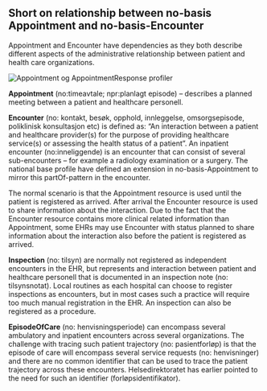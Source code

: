 ## Short on relationship between no-basis Appointment and no-basis-Encounter

Appointment and Encounter have dependencies as they both describe different aspects of the administrative relationship between patient and health care organizations.  

![Appointment og AppointmentResponse profiler](http://www.plantuml.com/plantuml/uml/7Smn3i8m3030dLV00relI4XC7HaGVt1Jjx5muiXs5F5x4DDjjtYWHIzokd1DqZSwvuZcTu238_TrJbhWyRozr0P-O4LdRwOx2zbaLp0Sm0KFyicrMo8OQkzTTCnDiFxhXUhsymi0)

**Appointment** (no:timeavtale; npr:planlagt episode) – describes a planned meeting between a patient and healthcare personell.  

**Encounter** (no: kontakt, besøk, opphold, innleggelse, omsorgsepisode, poliklinisk konsultasjon etc) is defined as: “An interaction between a patient and healthcare provider(s) for the purpose of providing healthcare service(s) or assessing the health status of a patient”. An inpatient encounter (no:inneliggende) is an encounter that can consist of several sub-encounters – for example a radiology examination or a surgery. The national base profile have defined an extension in no-basis-Appointment to mirror this partOf-pattern in the encounter.  

The normal scenario is that the Appointment resource is used until the patient is registered as arrived. After arrival the Encounter resource is used to share information about the interaction. Due to the fact that the Encounter resource contains more clinical related information than Appointment, some EHRs may use Encounter with status planned to share information about the interaction also before the patient is registered as arrived.  

**Inspection** (no: tilsyn) are normally not registered as independent encounters in the EHR, but represents and interaction between patient and healthcare personell that is documented in an inspection note (no: tilsynsnotat). Local routines as each hospital can choose to register inspections as encounters, but in most cases such a practice will require too much manual registration in the EHR. An inspection can also be registered as a procedure.  

**EpisodeOfCare** (no: henvisningsperiode) can encompass several ambulatory and inpatient encounters across several organizations. The challenge with tracing such patient trajectory (no: pasientforløp) is that the episode of care will encompass several service requests (no: henvisninger) and there are no common identifier that can be used to trace the patient trajectory across these encounters. Helsedirektoratet has earlier pointed to the need for such an identifier (forløpsidentifikator).  
